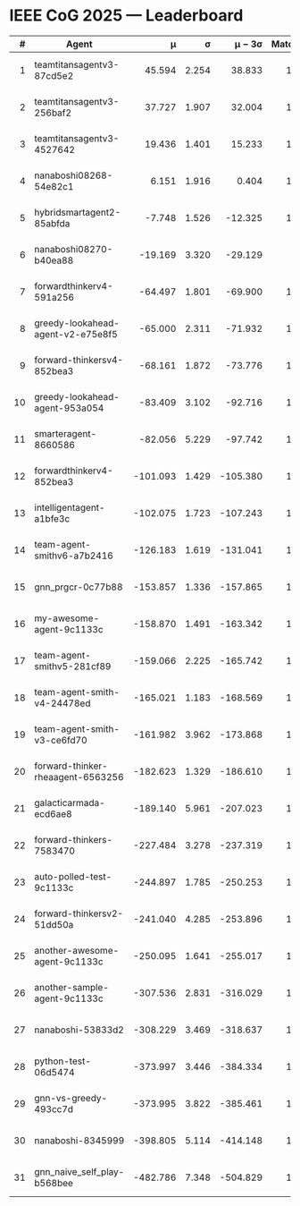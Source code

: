 # IEEE CoG 2025 — Leaderboard

| # | Agent | μ | σ | μ − 3σ | Matches | Updated |
|---:|---|---:|---:|---:|---:|---|
| 1 | teamtitansagentv3-87cd5e2 | 45.594 | 2.254 | 38.833 | 1460 | 2025-08-27 06:24 |
| 2 | teamtitansagentv3-256baf2 | 37.727 | 1.907 | 32.004 | 1400 | 2025-08-27 06:24 |
| 3 | teamtitansagentv3-4527642 | 19.436 | 1.401 | 15.233 | 1400 | 2025-08-27 06:24 |
| 4 | nanaboshi08268-54e82c1 | 6.151 | 1.916 | 0.404 | 1160 | 2025-08-27 06:24 |
| 5 | hybridsmartagent2-85abfda | -7.748 | 1.526 | -12.325 | 1113 | 2025-08-27 06:24 |
| 6 | nanaboshi08270-b40ea88 | -19.169 | 3.320 | -29.129 | 240 | 2025-08-27 06:24 |
| 7 | forwardthinkerv4-591a256 | -64.497 | 1.801 | -69.900 | 1184 | 2025-08-27 06:24 |
| 8 | greedy-lookahead-agent-v2-e75e8f5 | -65.000 | 2.311 | -71.932 | 1238 | 2025-08-27 06:24 |
| 9 | forward-thinkersv4-852bea3 | -68.161 | 1.872 | -73.776 | 1352 | 2025-08-27 06:24 |
| 10 | greedy-lookahead-agent-953a054 | -83.409 | 3.102 | -92.716 | 1418 | 2025-08-27 06:24 |
| 11 | smarteragent-8660586 | -82.056 | 5.229 | -97.742 | 1173 | 2025-08-27 06:24 |
| 12 | forwardthinkerv4-852bea3 | -101.093 | 1.429 | -105.380 | 1122 | 2025-08-27 06:24 |
| 13 | intelligentagent-a1bfe3c | -102.075 | 1.723 | -107.243 | 1268 | 2025-08-27 06:24 |
| 14 | team-agent-smithv6-a7b2416 | -126.183 | 1.619 | -131.041 | 1700 | 2025-08-27 06:24 |
| 15 | gnn_prgcr-0c77b88 | -153.857 | 1.336 | -157.865 | 1140 | 2025-08-27 06:24 |
| 16 | my-awesome-agent-9c1133c | -158.870 | 1.491 | -163.342 | 1960 | 2025-08-27 06:24 |
| 17 | team-agent-smithv5-281cf89 | -159.066 | 2.225 | -165.742 | 1640 | 2025-08-27 06:24 |
| 18 | team-agent-smith-v4-24478ed | -165.021 | 1.183 | -168.569 | 1340 | 2025-08-27 06:24 |
| 19 | team-agent-smith-v3-ce6fd70 | -161.982 | 3.962 | -173.868 | 1480 | 2025-08-27 06:24 |
| 20 | forward-thinker-rheaagent-6563256 | -182.623 | 1.329 | -186.610 | 1482 | 2025-08-27 06:24 |
| 21 | galacticarmada-ecd6ae8 | -189.140 | 5.961 | -207.023 | 1300 | 2025-08-27 06:24 |
| 22 | forward-thinkers-7583470 | -227.484 | 3.278 | -237.319 | 1480 | 2025-08-27 06:24 |
| 23 | auto-polled-test-9c1133c | -244.897 | 1.785 | -250.253 | 1220 | 2025-08-27 06:24 |
| 24 | forward-thinkersv2-51dd50a | -241.040 | 4.285 | -253.896 | 1562 | 2025-08-27 06:24 |
| 25 | another-awesome-agent-9c1133c | -250.095 | 1.641 | -255.017 | 1540 | 2025-08-27 06:24 |
| 26 | another-sample-agent-9c1133c | -307.536 | 2.831 | -316.029 | 1740 | 2025-08-27 06:24 |
| 27 | nanaboshi-53833d2 | -308.229 | 3.469 | -318.637 | 1420 | 2025-08-27 06:24 |
| 28 | python-test-06d5474 | -373.997 | 3.446 | -384.334 | 1220 | 2025-08-27 06:24 |
| 29 | gnn-vs-greedy-493cc7d | -373.995 | 3.822 | -385.461 | 1340 | 2025-08-27 06:24 |
| 30 | nanaboshi-8345999 | -398.805 | 5.114 | -414.148 | 1400 | 2025-08-27 06:24 |
| 31 | gnn_naive_self_play-b568bee | -482.786 | 7.348 | -504.829 | 1020 | 2025-08-27 06:24 |

